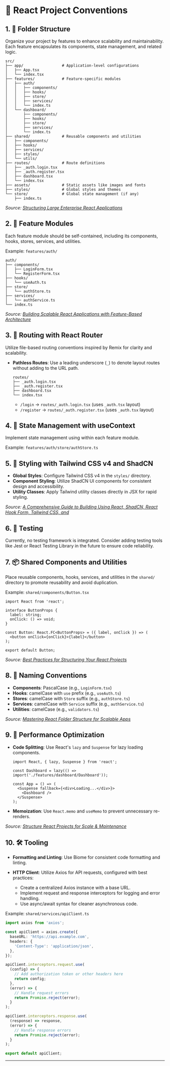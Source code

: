 


# 📁 React Project Conventions

## 1. 📂 Folder Structure

Organize your project by features to enhance scalability and maintainability. Each feature encapsulates its components, state management, and related logic.

```
src/
├── app/                 # Application-level configurations
│   ├── App.tsx
│   └── index.tsx
├── features/            # Feature-specific modules
│   ├── auth/
│   │   ├── components/
│   │   ├── hooks/
│   │   ├── store/
│   │   ├── services/
│   │   └── index.ts
│   └── dashboard/
│       ├── components/
│       ├── hooks/
│       ├── store/
│       ├── services/
│       └── index.ts
├── shared/              # Reusable components and utilities
│   ├── components/
│   ├── hooks/
│   ├── services/
│   ├── styles/
│   └── utils/
├── routes/              # Route definitions
│   ├── _auth.login.tsx
│   ├── _auth.register.tsx
│   ├── dashboard.tsx
│   └── index.tsx
├── assets/              # Static assets like images and fonts
├── styles/              # Global styles and themes
└── store/               # Global state management (if any)
    ├── index.ts
```

*Source: [Structuring Large Enterprise React Applications](https://medium.com/@viktor.tomilin/structuring-large-enterprise-react-applications-best-practices-c9a2e4e2c5b8)*

## 2. 🧩 Feature Modules

Each feature module should be self-contained, including its components, hooks,  stores, services, and utilities.

Example: `features/auth/`

```
auth/
├── components/
│   ├── LoginForm.tsx
│   └── RegisterForm.tsx
├── hooks/
│   └── useAuth.ts
├── store/
│   └── authStore.ts
├── services/
│   └── authService.ts
└── index.ts
```

*Source: [Building Scalable React Applications with Feature-Based Architecture](https://medium.com/@harutyunabgaryann/building-scalable-react-applications-with-feature-based-architecture-41219d5549df)*

## 3. 🔗 Routing with React Router

Utilize file-based routing conventions inspired by Remix for clarity and scalability.

* **Pathless Routes**: Use a leading underscore (`_`) to denote layout routes without adding to the URL path.

  ```
  routes/
  ├── _auth.login.tsx
  ├── _auth.register.tsx
  ├── dashboard.tsx
  └── index.tsx
  ```

  * `/login` → `routes/_auth.login.tsx` (uses `_auth.tsx` layout)
  * `/register` → `routes/_auth.register.tsx` (uses `_auth.tsx` layout)


## 4. 🧠 State Management with useContext

Implement state management using  within each feature module.

Example: `features/auth/store/authStore.ts`


## 5. 🎨 Styling with Tailwind CSS v4 and ShadCN

* **Global Styles**: Configure Tailwind CSS v4 in the `styles/` directory.
* **Component Styling**: Utilize ShadCN UI components for consistent design and accessibility.
* **Utility Classes**: Apply Tailwind utility classes directly in JSX for rapid styling.

*Source: [A Comprehensive Guide to Building Using React, ShadCN, React Hook Form, Tailwind CSS, and](https://medium.com/@hamzamurtaza/a-comprehensive-guide-to-building-using-react-shadcn-react-hook-form-tailwind-css-and-zustand-62e422f537f8)*

## 6. 🧪 Testing

Currently, no testing framework is integrated. Consider adding testing tools like Jest or React Testing Library in the future to ensure code reliability.

## 7. 📦 Shared Components and Utilities

Place reusable components, hooks, services, and utilities in the `shared/` directory to promote reusability and avoid duplication.

Example: `shared/components/Button.tsx`

```tsx
import React from 'react';

interface ButtonProps {
  label: string;
  onClick: () => void;
}

const Button: React.FC<ButtonProps> = ({ label, onClick }) => (
  <button onClick={onClick}>{label}</button>
);

export default Button;
```

*Source: [Best Practices for Structuring Your React Projects](https://bestpractices.net/best-practices-for-structuring-your-react-projects/)*

## 8. 🧹 Naming Conventions

* **Components**: PascalCase (e.g., `LoginForm.tsx`)
* **Hooks**: camelCase with `use` prefix (e.g., `useAuth.ts`)
* **Stores**: camelCase with `Store` suffix (e.g., `authStore.ts`)
* **Services**: camelCase with `Service` suffix (e.g., `authService.ts`)
* **Utilities**: camelCase (e.g., `validators.ts`)

*Source: [Mastering React Folder Structure for Scalable Apps](https://infinitejs.com/posts/mastering-react-folder-structure/)*

## 9. 🚀 Performance Optimization

* **Code Splitting**: Use React's `lazy` and `Suspense` for lazy loading components.

  ```tsx
  import React, { lazy, Suspense } from 'react';

  const Dashboard = lazy(() => import('./features/dashboard/Dashboard'));

  const App = () => (
    <Suspense fallback={<div>Loading...</div>}>
      <Dashboard />
    </Suspense>
  );
  ```

* **Memoization**: Use `React.memo` and `useMemo` to prevent unnecessary re-renders.

*Source: [Structure React Projects for Scale & Maintenance](https://tillitsdone.com/blogs/react-project-structure-guide/)*

## 10. 🛠 Tooling

* **Formatting and Linting**: Use Biome for consistent code formatting and linting.
* **HTTP Client**: Utilize Axios for API requests, configured with best practices:

  * Create a centralized Axios instance with a base URL.
  * Implement request and response interceptors for logging and error handling.
  * Use async/await syntax for cleaner asynchronous code.

Example: `shared/services/apiClient.ts`

```typescript
import axios from 'axios';

const apiClient = axios.create({
  baseURL: 'https://api.example.com',
  headers: {
    'Content-Type': 'application/json',
  },
});

apiClient.interceptors.request.use(
  (config) => {
    // Add authorization token or other headers here
    return config;
  },
  (error) => {
    // Handle request errors
    return Promise.reject(error);
  }
);

apiClient.interceptors.response.use(
  (response) => response,
  (error) => {
    // Handle response errors
    return Promise.reject(error);
  }
);

export default apiClient;
```

---


